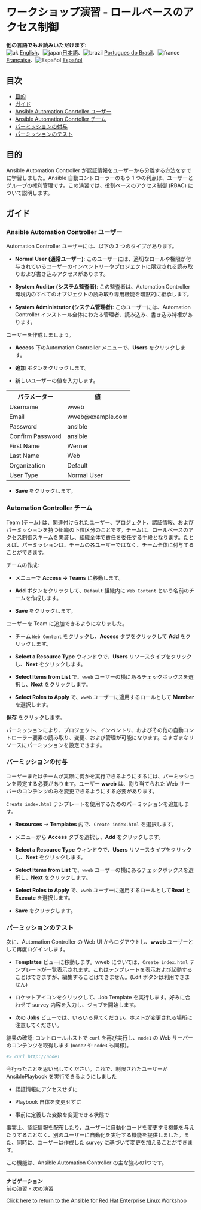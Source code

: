 # ワークショップ演習 - ロールベースのアクセス制御

**他の言語でもお読みいただけます**:
<br>![uk](../../../images/uk.png) [English](README.md)、![japan](../../../images/japan.png)[日本語](README.ja.md)、![brazil](../../../images/brazil.png) [Portugues do Brasil](README.pt-br.md)、![france](../../../images/fr.png) [Française](README.fr.md)、![Español](../../../images/col.png) [Español](README.es.md)

## 目次

* [目的](#objective)
* [ガイド](#guide)
* [Ansible Automation Conrtoller ユーザー](#ansible-automation-controller-users)
* [Ansible Automation Conrtoller チーム](#ansible-automation-controller-teams)
* [パーミッションの付与](#granting-permissions)
* [パーミッションのテスト](#test-permissions)

## 目的

Ansible Automation Controller が認証情報をユーザーから分離する方法をすでに学習しました。Ansible 自動コントローラーのもう 1
つの利点は、ユーザーとグループの権利管理です。この演習では、役割ベースのアクセス制御 (RBAC) について説明します。

## ガイド

### Ansible Automation Controller ユーザー

Automation Controller ユーザーには、以下の 3 つのタイプがあります。

* **Normal User (通常ユーザー)**:
  このユーザーには、適切なロールや権限が付与されているユーザーのインベントリーやプロジェクトに限定される読み取りおよび書き込みアクセスがあります。

* **System Auditor (システム監査者)**:
  この監査者は、Automation Controller 環境内のすべてのオブジェクトの読み取り専用機能を暗黙的に継承します。

* **System Administrator (システム管理者)**:
  このユーザーには、Automation Controller インストール全体にわたる管理者、読み込み、書き込み特権があります。

ユーザーを作成しましょう。

* **Access** 下のAutomation Controller メニューで、**Users** をクリックします。

* **追加** ボタンをクリックします。

* 新しいユーザーの値を入力します。

<table>
  <tr>
    <th>パラメーター</th>
    <th>値</th>
  </tr>
  <tr>
    <td>Username</td>
    <td>wweb</td>
  </tr>
  <tr>
    <td>Email</td>
    <td>wweb@example.com</td>
  </tr>
  <tr>
    <td>Password</td>
    <td>ansible</td>
  </tr>
  <tr>
    <td>Confirm Password</td>
    <td>ansible</td>
  </tr>
  <tr>
    <td>First Name</td>
    <td>Werner</td>
  </tr>
  <tr>
    <td>Last Name</td>
    <td>Web</td>
  </tr>
  <tr>
    <td>Organization</td>
    <td>Default</td>
  </tr>
  <tr>
    <td>User Type</td>
    <td>Normal User</td>
  </tr>
</table>

* **Save** をクリックします。

### Automation Controller チーム

Team (チーム)
は、関連付けられたユーザー、プロジェクト、認証情報、およびパーミッションを持つ組織の下位区分のことです。チームは、ロールベースのアクセス制御スキームを実装し、組織全体で責任を委任する手段となります。たとえば、パーミッションは、チームの各ユーザーではなく、チーム全体に付与することができます。

チームの作成:

* メニューで **Access → Teams** に移動します。

* **Add** ボタンをクリックして、`Default` 組織内に `Web Content` という名前のチームを作成します。

* **Save** をクリックします。

ユーザーを Team に追加できるようになりました。

* チーム `Web Content` をクリックし、**Access** タブをクリックして **Add** をクリックします。

* **Select a Resource Type** ウィンドウで、**Users** リソースタイプをクリックし、**Next**
  をクリックします。

* **Select Items from List** で、`wweb` ユーザーの横にあるチェックボックスを選択し、**Next**
  をクリックします。

* **Select Roles to Apply** で、`wweb` ユーザーに適用するロールとして **Member** を選択します。

**保存** をクリックします。

パーミッションにより、プロジェクト、インベントリ、およびその他の自動コントローラー要素の読み取り、変更、および管理が可能になります。さまざまなリソースにパーミッションを設定できます。

### パーミッションの付与

ユーザーまたはチームが実際に何かを実行できるようにするには、パーミッションを設定する必要があります。ユーザー **wweb** は、割り当てられた
Web サーバーのコンテンツのみを変更できるようにする必要があります。

`Create index.html` テンプレートを使用するためのパーミッションを追加します。

* **Resources** -> **Templates** 内で、`Create index.html` を選択します。

* メニューから **Access** タブを選択し、**Add** をクリックします。

* **Select a Resource Type** ウィンドウで、**Users** リソースタイプをクリックし、**Next**
  をクリックします。

* **Select Items from List** で、`wweb` ユーザーの横にあるチェックボックスを選択し、**Next**
  をクリックします。

* **Select Roles to Apply** で、`wweb` ユーザーに適用するロールとして**Read** と **Execute**
  を選択します。

* **Save** をクリックします。

### パーミッションのテスト

次に、Automation Controller の Web UI からログアウトし、**wweb** ユーザーとして再度ログインします。

* **Templates** ビューに移動します。wweb については、`Create index.html`
  テンプレートが一覧表示されます。これはテンプレートを表示および起動することはできますが、編集することはできません。(Edit
  ボタンは利用できません)

* ロケットアイコンをクリックして、Job Template を実行します。好みに合わせて survey 内容を入力し、ジョブを開始します。

* 次の **Jobs** ビューでは、いろいろ見てください。ホストが変更される場所に注意してください。

結果の確認: コントロールホストで `curl` を再び実行し、`node1` の Web サーバーのコンテンツを取得します (`node2` や
`node3` も同様)。

```bash
#> curl http://node1
```

今行ったことを思い出してください。これで、制限されたユーザーが AnsiblePlaybook を実行できるようにしました

* 認証情報にアクセスせずに

* Playbook 自体を変更せずに

* 事前に定義した変数を変更できる状態で

事実上、認証情報を配布したり、ユーザーに自動化コードを変更する機能を与えたりすることなく、別のユーザーに自動化を実行する機能を提供しました。また、同時に、ユーザーは作成した
survey に基づいて変更を加えることができます。

この機能は、Ansible Automation Controller の主な強みの1つです。

---
**ナビゲーション**
<br>
[前の演習](../2.4-surveys/README.ja.md) - [次の演習](../2.6-workflows/README.ja.md)

[Click here to return to the Ansible for Red Hat Enterprise Linux
Workshop](../README.md#section-2---ansible-tower-exercises)
